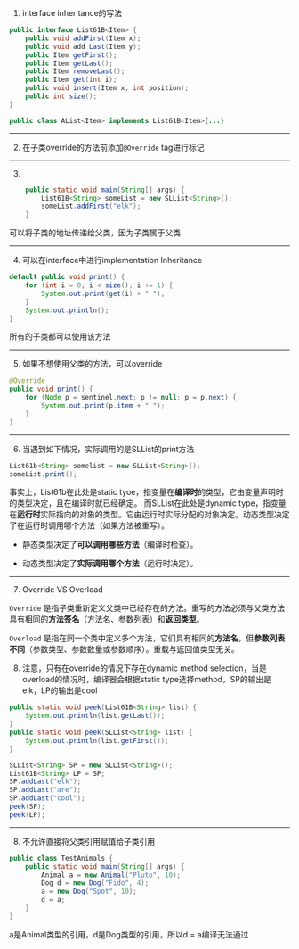 1. interface inheritance的写法
```java
public interface List61B<Item> {
    public void addFirst(Item x);
    public void add Last(Item y);
    public Item getFirst();
    public Item getLast();
    public Item removeLast();
    public Item get(int i);
    public void insert(Item x, int position);
    public int size();
}
```
```java
public class AList<Item> implements List61B<Item>{...}
```
_______________________
2. 在子类override的方法前添加`@Override` tag进行标记
_______________________
3. 
```java
	public static void main(String[] args) {
	    List61B<String> someList = new SLList<String>();
	    someList.addFirst("elk");
	}
```
可以将子类的地址传递给父类，因为子类属于父类
_______________________
4. 可以在interface中进行implementation Inheritance
```java
default public void print() {
    for (int i = 0; i < size(); i += 1) {
        System.out.print(get(i) + " ");
    }
    System.out.println();
}
```
   所有的子类都可以使用该方法
_______________________
5. 如果不想使用父类的方法，可以override
```java
@Override
public void print() {
    for (Node p = sentinel.next; p != null; p = p.next) {
        System.out.print(p.item + " ");
    }
}
```
_______________________
6. 当遇到如下情况，实际调用的是SLList的print方法
```java
List61b<String> somelist = new SLList<String>();
someList.print();
```
事实上，List61b在此处是static tyoe，指变量在**编译时**的类型，它由变量声明时的类型决定，且在编译时就已经确定。
而SLList在此处是dynamic type，指变量在**运行时**实际指向的对象的类型。它由运行时实际分配的对象决定。动态类型决定了在运行时调用哪个方法（如果方法被重写）。
-   静态类型决定了**可以调用哪些方法**（编译时检查）。
    
-   动态类型决定了**实际调用哪个方法**（运行时决定）。
_______________________
7. Override VS Overload

`Override` 是指子类重新定义父类中已经存在的方法。重写的方法必须与父类方法具有相同的**方法签名**（方法名、参数列表）和**返回类型**。

`Overload` 是指在同一个类中定义多个方法，它们具有相同的**方法名**，但**参数列表不同**（参数类型、参数数量或参数顺序）。重载与返回值类型无关。

8. 注意，只有在override的情况下存在dynamic method selection，当是overload的情况时，编译器会根据static type选择method，SP的输出是elk，LP的输出是cool
```java
public static void peek(List61B<String> list) {
    System.out.println(list.getLast());
}
public static void peek(SLList<String> list) {
    System.out.println(list.getFirst());
}

SLList<String> SP = new SLList<String>();
List61B<String> LP = SP;
SP.addLast("elk");
SP.addLast("are");
SP.addLast("cool");
peek(SP);
peek(LP);
```
_______________________
8. 不允许直接将父类引用赋值给子类引用
```java
public class TestAnimals {  
    public static void main(String[] args) {  
        Animal a = new Animal("Pluto", 10);   
        Dog d = new Dog("Fido", 4);   
        a = new Dog("Spot", 10);  
        d = a;  
    }  
}
```
a是Animal类型的引用，d是Dog类型的引用，所以d = a编译无法通过
<!--stackedit_data:
eyJoaXN0b3J5IjpbMjc5MTc5NDgxLC0xMjA4NTg3NjM3LDExND
MwNzUzNTIsLTE0MjI0MjI0ODgsLTQ1MjIzOTM4MSwyMDIzNjM2
NjYyLC0yNjQ2NDkyNjMsLTQ2OTQ1MzU0XX0=
-->